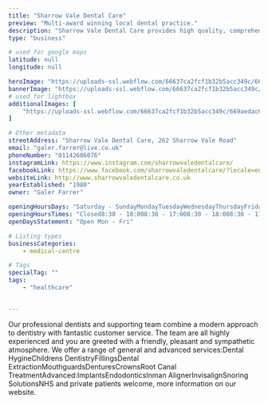 ```yaml
---
title: "Sharrow Vale Dental Care"
preview: "Multi-award winning local dental practice."
description: "Sharrow Vale Dental Care provides high quality, comprehensive dental care for all the family.We welcome both NHS and private patients as well as offering our own Dental Plan."
type: "business"

# used for google maps
latitude: null
longitude: null

heroImage: "https://uploads-ssl.webflow.com/66637ca2fcf1b32b5acc349c/669aedac6680cb4396cf4468_IMG_6369%20-%20Galer%20Farrer.jpeg"
bannerImage: "https://uploads-ssl.webflow.com/66637ca2fcf1b32b5acc349c/669aedefc885ef7ffb6cd166_IMG_6370%20-%20Galer%20Farrer.jpeg"
# used for lightbox
additionalImages: [
    "https://uploads-ssl.webflow.com/66637ca2fcf1b32b5acc349c/669aedac6680cb4396cf4468_IMG_6369%20-%20Galer%20Farrer.jpeg"
]

# Other metadata
streetAddress: "Sharrow Vale Dental Care, 262 Sharrow Vale Road"
email: "galer.farrer@live.co.uk"
phoneNumber: "01142686076"
instagramLink: https://www.instagram.com/sharrowvaledentalcare/
facebookLink: https://www.facebook.com/sharrowvaledentalcare/?locale=en_GB
websiteLink: http://www.sharrowvaledentalcare.co.uk
yearEstablished: "1980"
owner: "Galer Farrer"

openingHoursDays: "Saturday - SundayMondayTuesdayWednesdayThursdayFriday‍"
openingHoursTimes: "Closed8:30 - 18:008:30 - 17:008:30 - 18:008:30 - 17:008:30 - 17:00"
openDaysStatement: "Open Mon - Fri"

# Listing types
businessCategories:
    - medical-centre

# Tags
specialTag: ""
tags:
    - "healthcare"


---
```



Our professional dentists and supporting team combine a modern approach to dentistry with fantastic customer service.
The team are all highly experienced and you are greeted with a friendly, pleasant and sympathetic atmosphere.
We offer a range of general and advanced services:Dental HygineChildrens DentistryFillingsDental ExtractionMouthguardsDenturesCrownsRoot Canal TreatmentAdvanced:ImplantsEndodonticsInman AlignerInvisalignSnoring SolutionsNHS and private patients welcome, more information on our website.

